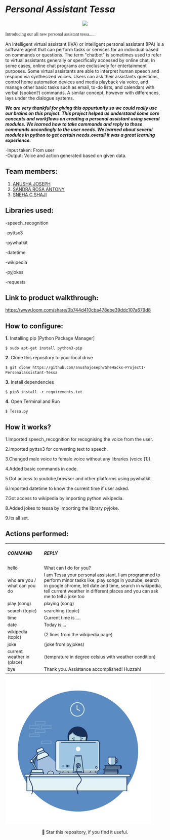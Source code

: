 # ***Personal Assistant Tessa***
<p align="center">
 <img width="600px" src="https://user-images.githubusercontent.com/84260242/134184077-fa68311c-65da-4391-b9e1-c642e8439771.png" />
</p>
<span style="font-family: 'Lucida Console';">Introducing our all new personal assistant tessa.....</span>
<p>An intelligent virtual assistant (IVA) or intelligent personal assistant (IPA) is a software agent that can perform tasks or services for an individual based on commands or questions. The term "chatbot" is sometimes used to refer to virtual assistants generally or specifically accessed by online chat. In some cases, online chat programs are exclusively for entertainment purposes. Some virtual assistants are able to interpret human speech and respond via synthesized voices. Users can ask their assistants questions, control home automation devices and media playback via voice, and manage other basic tasks such as email, to-do lists, and calendars with verbal (spoken?) commands. A similar concept, however with differences, lays under the dialogue systems.</p>

 ***We are very thankful for giving this oppurtunity so we could really use our brains on this project. This project helped us understand some core concepts and workflows on creating a personal assistant using several modules. We learned how to take commands and reply to those commands accordingly to the user needs. We learned about several modules in python to get certain needs.overall it was a great learning experience.***
 
-Input taken: From user
<br/>
-Output: Voice and action generated based on given data.

## Team members:
1. [ANUSHA JOSEPH](https://github.com/anushajoseph)
2. [SANDRA ROSA ANTONY](https://github.com/Sandra-Rosa)
3. [SNEHA C SHAJI](https://github.com/sneha2180)

 ## Libraries used:
 
-speech_recognition

-pyttsx3

-pywhatkit

-datetime

-wikipedia

-pyjokes

-requests
 
 ## Link to product walkthrough:
 
 https://www.loom.com/share/0b744d410cba478ebe39ddc107a679d8
 
 ## How to configure:
**1.** Installing pip [Python Package Manager]

```shell
$ sudo apt-get install python3-pip
```

**2.** Clone this repository to your local drive

```shell
$ git clone https://github.com/anushajoseph/SheHacks-Project1-Personalassistant-Tessa
```

**3.** Install dependencies

```shell
$ pip3 install -r requirements.txt
```

**4.** Open Terminal and Run 

```shell
$ Tessa.py
```

 ## How it works?
 
 1.Imported speech_recognition for recognising the voice from the user.
 
 2.Imported pyttsx3 for converting text to speech.
 
 3.Changed male voice to female voice without any libraries (voice [1]).
 
 4.Added basic commands in code.
 
 5.Got access to youtube,browser and other platforms using pywhatkit.
 
 6.Imported datetime to know the current time if user asked.
 
 7.Got access to wikipedia by importing python wikipedia.
 
 8.Added jokes to tessa by importing the library pyjoke.
 
 9.Its all set.
 
  ## Actions performed:
 
 <table>
<tr>
 <td><h5>COMMAND</h5></td>   
 <td><h5>REPLY</h5></td>
</tr>
<tr>
 <td>hello</td>		   
 <td>What can I do for you?</td>		
</tr>
<tr>
 <td>who are you / what can you do</td>		   
 <td>I am Tessa your personal assistant. I am programmed to perform minor tasks like, play songs in youtube, search in google chrome, tell date and time, search in wikipedia, tell current weather in different places and you can ask me to tell a joke too</td>
</tr>
<tr>
 <td>play (song)</td>		   
 <td>playing (song)</td>
</tr>
<tr>
 <td>search (topic)</td>		   
 <td>searching (topic)</td>
</tr>
<tr>
 <td>time</td>		   
 <td>Current time is.....</td>
</tr>
<tr>
 <td>date</td>		   
 <td>Today is....</td>
 </tr><tr>
 <td>wikipedia (topic)</td>		   
 <td>(2 lines from the wikipedia page)</td>
 </tr><tr>
 <td>joke</td>		   
 <td>(joke from pyjokes)</td>
 </tr>
 <tr>
 <td>current weather in (place)</td>		   
 <td>(temprature in degree celsius with weather condition)</td>
 </tr>
  <tr>
 <td>bye</td>		   
 <td>Thank you. Assistance accomplished! Huzzah!</td>
 </tr>
</table>

 ![gif](ef0936558e58d6bebf73fee2ae895fe3.gif)
 <p align="center">
 🌟 Star this repository, if you find it useful.
 </p>
